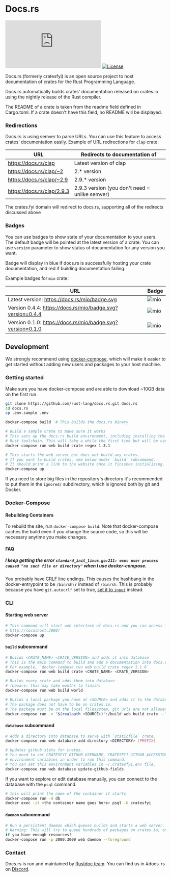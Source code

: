 # Docs.rs

[![Build Status](https://dev.azure.com/docsrs/docs.rs/_apis/build/status/docs.rs?branchName=master)](https://dev.azure.com/docsrs/docs.rs/_build/latest?definitionId=1)
[![License](https://img.shields.io/badge/license-MIT-blue.svg)](https://raw.githubusercontent.com/rust-lang/docs.rs/master/LICENSE)

Docs.rs (formerly cratesfyi) is an open source project to host documentation
of crates for the Rust Programming Language.

Docs.rs automatically builds crates' documentation released on crates.io using
the nightly release of the Rust compiler.

The README of a crate is taken from the readme field defined in Cargo.toml.
If a crate doesn't have this field, no README will be displayed.

### Redirections

Docs.rs is using semver to parse URLs. You can use this feature to access
crates' documentation easily. Example of URL redirections for `clap` crate:

| URL                          | Redirects to documentation of                  |
|------------------------------|------------------------------------------------|
| <https://docs.rs/clap>       | Latest version of clap                         |
| <https://docs.rs/clap/~2>    | 2.* version                                    |
| <https://docs.rs/clap/~2.9>  | 2.9.* version                                  |
| <https://docs.rs/clap/2.9.3> | 2.9.3 version (you don't need = unlike semver) |

The crates.fyi domain will redirect to docs.rs, supporting all of the
redirects discussed above


### Badges

You can use badges to show state of your documentation to your users.
The default badge will be pointed at the latest version of a crate.
You can use `version` parameter to show status of documentation for
any version you want.

Badge will display in blue if docs.rs is successfully hosting your crate
documentation, and red if building documentation failing.

Example badges for `mio` crate:

| URL   | Badge |
|-------|-------|
| Latest version: <https://docs.rs/mio/badge.svg> | ![mio](https://docs.rs/mio/badge.svg) |
| Version 0.4.4: <https://docs.rs/mio/badge.svg?version=0.4.4> | ![mio](https://docs.rs/mio/badge.svg?version=0.4.4) |
| Version 0.1.0: <https://docs.rs/mio/badge.svg?version=0.1.0> | ![mio](https://docs.rs/mio/badge.svg?version=0.1.0) |


## Development

We strongly recommend using [docker-compose](https://docs.docker.com/compose/),
which will make it easier to get started without adding new users and packages
to your host machine.

### Getting started

Make sure you have docker-compose and are able to download ~10GB data on the first run.

```sh
git clone https://github.com/rust-lang/docs.rs.git docs.rs
cd docs.rs
cp .env.sample .env

docker-compose build  # This builds the docs.rs binary

# Build a sample crate to make sure it works
# This sets up the docs.rs build environment, including installing the nightly
# Rust toolchain. This will take a while the first time but will be cached afterwards.
docker-compose run web build crate regex 1.3.1

# This starts the web server but does not build any crates.
# If you want to build crates, see below under `build` subcommand.
# It should print a link to the website once it finishes initializing.
docker-compose up

```

If you need to store big files in the repository's directory it's recommended to
put them in the `ignored/` subdirectory, which is ignored both by git and
Docker.

### Docker-Compose

#### Rebuilding Containers

To rebuild the site, run `docker-compose build`.
Note that docker-compose caches the build even if you change the source code,
so this will be necessary anytime you make changes.

#### FAQ

##### I keep getting the error `standard_init_linux.go:211: exec user process caused "no such file or directory"` when I use docker-compose.

You probably have [CRLF line endings](https://en.wikipedia.org/wiki/CRLF).
This causes the hashbang in the docker-entrypoint to be `/bin/sh\r` instead of `/bin/sh`.
This is probably because you have `git.autocrlf` set to true,
[set it to `input`](https://stackoverflow.com/questions/10418975) instead.

### CLI

#### Starting web server

```sh
# This command will start web interface of docs.rs and you can access it from
# http://localhost:3000/`
docker-compose up
```

#### `build` subcommand

```sh
# Builds <CRATE_NAME> <CRATE_VERSION> and adds it into database
# This is the main command to build and add a documentation into docs.rs.
# For example, `docker-compose run web build crate regex 1.1.6`
docker-compose run web build crate <CRATE_NAME> <CRATE_VERSION>

# Builds every crate and adds them into database
# (beware: this may take months to finish)
docker-compose run web build world

# Builds a local package you have at <SOURCE> and adds it to the database.
# The package does not have to be on crates.io.
# The package must be on the local filesystem, git urls are not allowed.
docker-compose run -v "$(realpath <SOURCE>)":/build web build crate --local /build
```


#### `database` subcommand

```sh
# Adds a directory into database to serve with `staticfile` crate.
docker-compose run web database add-directory <DIRECTORY> [PREFIX]

# Updates github stats for crates.
# You need to set CRATESFYI_GITHUB_USERNAME, CRATESFYI_GITHUB_ACCESSTOKEN
# environment variables in order to run this command.
# You can set this environment variables in ~/.cratesfyi.env file.
docker-compose run web database update-github-fields
```

If you want to explore or edit database manually, you can connect to the database
with the `psql` command.

```sh
# this will print the name of the container it starts
docker-compose run -d db
docker exec -it <the container name goes here> psql -U cratesfyi
```

#### `daemon` subcommand

```sh
# Run a persistent daemon which queues builds and starts a web server.
# Warning: This will try to queue hundreds of packages on crates.io, only start it
if you have enough resources!
docker-compose run -p 3000:3000 web daemon --foreground
```

### Contact

Docs.rs is run and maintained by [Rustdoc team](https://www.rust-lang.org/governance/teams/dev-tools#rustdoc).
You can find us in #docs-rs on [Discord](https://discord.gg/rust-lang).
